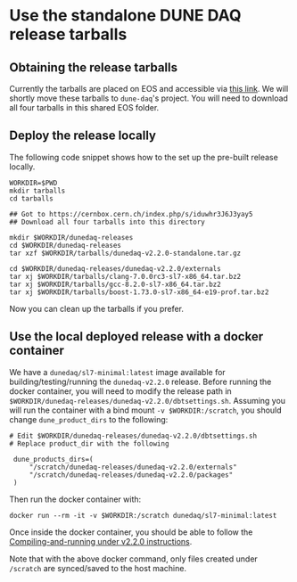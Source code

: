 # Use the standalone DUNE DAQ release tarballs

## Obtaining the release tarballs

Currently the tarballs are placed on EOS and accessible via [this link](https://cernbox.cern.ch/index.php/s/iduwhr3J6J3yay5). We will shortly move these tarballs to `dune-daq`'s project. You will need to download all four tarballs in this shared EOS folder.

## Deploy the release locally

The following code snippet shows how to the set up the pre-built release locally.


```shell
WORKDIR=$PWD
mkdir tarballs
cd tarballs

## Got to https://cernbox.cern.ch/index.php/s/iduwhr3J6J3yay5
## Download all four tarballs into this directory

mkdir $WORKDIR/dunedaq-releases
cd $WORKDIR/dunedaq-releases
tar xzf $WORKDIR/tarballs/dunedaq-v2.2.0-standalone.tar.gz

cd $WORKDIR/dunedaq-releases/dunedaq-v2.2.0/externals
tar xj $WORKDIR/tarballs/clang-7.0.0rc3-sl7-x86_64.tar.bz2
tar xj $WORKDIR/tarballs/gcc-8.2.0-sl7-x86_64.tar.bz2
tar xj $WORKDIR/tarballs/boost-1.73.0-sl7-x86_64-e19-prof.tar.bz2
```

Now you can clean up the tarballs if you prefer.


## Use the local deployed release with a docker container

We have a `dunedaq/sl7-minimal:latest` image available for building/testing/running the `dunedaq-v2.2.0` release. Before running the docker container, you will need to modify the release path in `$WORKDIR/dunedaq-releases/dunedaq-v2.2.0/dbtsettings.sh`. Assuming you will run the container with a bind mount `-v $WORKDIR:/scratch`, you should change `dune_product_dirs` to the following:


```shell
# Edit $WORKDIR/dunedaq-releases/dunedaq-v2.2.0/dbtsettings.sh
# Replace product_dir with the following

 dune_products_dirs=(
     "/scratch/dunedaq-releases/dunedaq-v2.2.0/externals"
     "/scratch/dunedaq-releases/dunedaq-v2.2.0/packages"
 )
```

Then run the docker container with:
```shell
docker run --rm -it -v $WORKDIR:/scratch dunedaq/sl7-minimal:latest
```

Once inside the docker container, you should be able to follow the [Compiling-and-running under v2.2.0 instructions](https://github.com/DUNE-DAQ/appfwk/wiki/Compiling-and-running-under-v2.2.0).

Note that with the above docker command, only files created under `/scratch` are synced/saved to the host machine.





